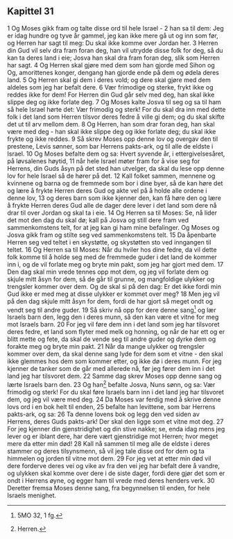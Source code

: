 ## Kapittel 31

1 Og Moses gikk fram og talte disse ord til hele Israel -
2 han sa til dem: Jeg er idag hundre og tyve år gammel, jeg kan ikke mere gå ut og inn som før, og Herren har sagt til meg: Du skal ikke komme over Jordan her.
3 Herren din Gud vil selv dra fram foran deg, han vil utrydde disse folk for deg, så du kan ta deres land i eie; Josva han skal dra fram foran deg, slik som Herren har sagt.
4 Og Herren skal gjøre med dem som han gjorde med Sihon og Og, amorittenes konger, dengang han gjorde ende på dem og ødela deres land.
5 Og Herren skal gi dem i deres vold; og dere skal gjøre med dem aldeles som jeg har befalt dere.
6 Vær frimodige og sterke, frykt ikke og reddes ikke for dem! For Herren din Gud går selv med deg, han skal ikke slippe deg og ikke forlate deg.
7 Og Moses kalte Josva til seg og sa til ham så hele Israel hørte det: Vær frimodig og sterk! For du skal dra inn med dette folk i det land som Herren tilsvor deres fedre å ville gi dem; og du skal skifte det ut til arv mellom dem.
8 Og Herren, han som drar foran deg, han skal være med deg - han skal ikke slippe deg og ikke forlate deg; du skal ikke frykte og ikke reddes.
9 Så skrev Moses opp denne lov og overgav den til prestene, Levis sønner, som bar Herrens pakts-ark, og til alle de eldste i Israel.
10 Og Moses befalte dem og sa: Hvert syvende år, i ettergivelsesåret, på løvsalenes høytid,
11 når hele Israel møter fram for å vise seg for Herrens, din Guds åsyn på det sted han utvelger, da skal du lese opp denne lov for hele Israel så de hører på det.
12 Kall folket sammen, mennene og kvinnene og barna og de fremmede som bor i dine byer, så de kan høre det og lære å frykte Herren deres Gud og akte vel på å holde alle ordene i denne lov,
13 og deres barn som ikke kjenner den, kan få høre den og lære å frykte Herren deres Gud alle de dager dere lever i det land som dere nå drar til over Jordan og skal ta i eie.
14 Og Herren sa til Moses: Se, nå lider det mot den dag du skal dø; kall på Josva og still dere fram ved sammenkomstens telt, for at jeg kan gi ham mine befalinger. Og Moses og Josva gikk fram og stilte seg ved sammenkomstens telt.
15 Da åpenbarte Herren seg ved teltet i en skystøtte, og skystøtten sto ved inngangen til teltet.
16 Og Herren sa til Moses: Når du hviler hos dine fedre, da vil dette folk komme til å holde seg med de fremmede guder i det land de kommer inn i, og de vil forlate meg og bryte min pakt, som jeg har gjort med dem.
17 Den dag skal min vrede tennes opp mot dem, og jeg vil forlate dem og skjule mitt åsyn for dem, så de går til grunne, og mangfoldige ulykker og trengsler kommer over dem. Og de skal si på den dag: Er det ikke fordi min Gud ikke er med meg at disse ulykker er kommet over meg?
18 Men jeg vil på den dag skjule mitt åsyn for dem, fordi de har gjort så meget ondt og vendt seg til andre guder.
19 Så skriv nå opp for dere denne sang[^1] og lær Israels barn den, legg den i deres munn, så den kan være et vitne for meg mot Israels barn.
20 For jeg vil føre dem inn i det land som jeg har tilsvoret deres fedre, et land som flyter med melk og honning, og når de har ett og er blitt mette og fete, da skal de vende seg til andre guder og dyrke dem og forakte meg og bryte min pakt.
21 Når da mange ulykker og trengsler kommer over dem, da skal denne sang lyde for dem som et vitne - den skal ikke glemmes hos dem som kommer etter, og ikke dø i deres munn. For jeg kjenner de tanker som de går med allerede nå, før jeg fører dem inn i det land jeg har tilsvoret dem.
22 Samme dag skrev Moses opp denne sang og lærte Israels barn den.
23 Og han[^2] befalte Josva, Nuns sønn, og sa: Vær frimodig og sterk! For du skal føre Israels barn inn i det land jeg har tilsvoret dem, og jeg vil være med deg.
24 Da Moses var ferdig med å skrive denne lovs ord i en bok helt til enden,
25 befalte han levittene, som bar Herrens pakts-ark, og sa:
26 Ta denne lovens bok og legg den ved siden av Herrens, deres Guds pakts-ark! Der skal den ligge som et vitne mot deg.
27 For jeg kjenner din gjenstridighet og din stive nakke; se, enda idag mens jeg lever og er iblant dere, har dere vært gjenstridige mot Herren; hvor meget mere da etter min død!
28 Kall nå sammen til meg alle de eldste i deres stammer og deres tilsynsmenn, så vil jeg tale disse ord for dem og ta himmelen og jorden til vitne mot dem.
29 For jeg vet at etter min død vil dere forderve deres vei og vike av fra den vei jeg har befalt dere å vandre, og ulykken skal komme over dere i de siste dager, fordi dere gjør det som er ondt i Herrens øyne, og egger ham til vrede med deres henders verk.
30 Deretter fremsa Moses denne sang, fra begynnelsen til enden, for hele Israels menighet.

[^1]:  5MO 32, 1 fg.
[^2]:  Herren.
